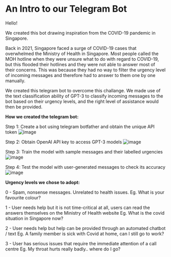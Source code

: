 # An Intro to our Telegram Bot
Hello!

We created this bot drawing inspiration from the COVID-19 pandemic in Singapore. 

Back in 2021, Singapore faced a surge of COVID-19 cases that overwhelmed the Ministry of Health in Singapore. Most people called the MOH hotline when they were unsure what to do with regard to COVID-19, but this flooded their hotlines and they were not able to answer most of their concerns. This was because they had no way to filter the urgency level of incoming messages and therefore had to answer to them one by one manually.

We created this telegram bot to overcome this challange. We made use of the text classification ability of GPT-3 to classify incoming messages to the bot based on their urgency levels, and the right level of assistance would then be provided. 

**How we created the telegram bot:**

Step 1: Create a bot using telegram botfather and obtain the unique API token 
![image](https://user-images.githubusercontent.com/95226664/198872494-a8cec197-3156-4114-bf15-3ba07d53c5df.png)

Step 2: Obtain OpenAI API key to access GPT-3 models
![image](https://user-images.githubusercontent.com/95226664/198872427-14e0304d-929f-46df-8930-74882dafa574.png)

Step 3: Train the model with sample messages and their labelled urgencies
![image](https://user-images.githubusercontent.com/95226664/198872648-e3a36aec-f3e6-4990-b017-2446bba7eeef.png)


Step 4: Test the model with user-generated messages to check its accuracy
![image](https://user-images.githubusercontent.com/95226664/198883444-ccf1a274-5920-4301-ab49-79adc48dc854.png)

**Urgency levels we chose to adopt:**

0 - Spam, nonsense messages. Unrelated to health issues.
Eg. What is your favourite colour?

1 - User needs help but it is not time-critical at all, users can read the answers themselves on the Ministry of Health website
Eg. What is the covid situation in Singapore now?

2 - User needs help but help can be provided through an automated chatbot / text
Eg. A family member is sick with Covid at home, can I still go to work? 

3 - User has serious issues that require the immediate attention of a call centre
Eg. My throat hurts really badly.. where do I go?

